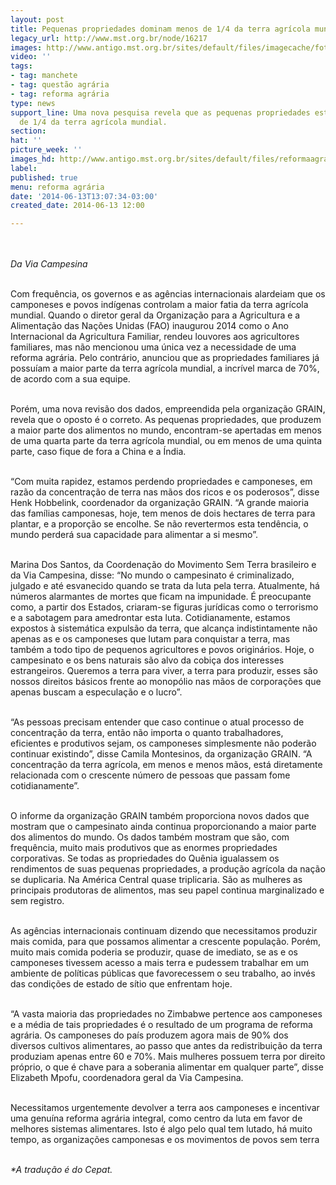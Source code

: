 ```yaml
---
layout: post
title: Pequenas propriedades dominam menos de 1/4 da terra agrícola mundial
legacy_url: http://www.mst.org.br/node/16217
images: http://www.antigo.mst.org.br/sites/default/files/imagecache/foto_destaque/reformaagraria.jpg
video: ''
tags:
- tag: manchete
- tag: questão agrária
- tag: reforma agrária
type: news
support_line: Uma nova pesquisa revela que as pequenas propriedades estão em menos
  de 1/4 da terra agrícola mundial.
section: 
hat: ''
picture_week: ''
images_hd: http://www.antigo.mst.org.br/sites/default/files/reformaagraria.jpg
label: 
published: true
menu: reforma agrária
date: '2014-06-13T13:07:34-03:00'
created_date: 2014-06-13 12:00

---
```

<p><em><br><br>Da Via Campesina</em></p><p><br>Com frequência, os governos e as agências internacionais alardeiam que os camponeses e povos indígenas controlam a maior fatia da terra agrícola mundial. Quando o diretor geral da Organização para a Agricultura e a Alimentação das Nações Unidas (FAO) inaugurou 2014 como o Ano Internacional da Agricultura Familiar, rendeu louvores aos agricultores familiares, mas não mencionou uma única vez a necessidade de uma reforma agrária. Pelo contrário, anunciou que as propriedades familiares já possuíam a maior parte da terra agrícola mundial, a incrível marca de 70%, de acordo com a sua equipe.</p><p><br>Porém, uma nova revisão dos dados, empreendida pela organização GRAIN, revela que o oposto é o correto. As pequenas propriedades, que produzem a maior parte dos alimentos no mundo, encontram-se apertadas em menos de uma quarta parte da terra agrícola mundial, ou em menos de uma quinta parte, caso fique de fora a China e a Índia.</p><p><br>“Com muita rapidez, estamos perdendo propriedades e camponeses, em razão da concentração de terra nas mãos dos ricos e os poderosos”, disse Henk Hobbelink, coordenador da organização GRAIN. “A grande maioria das famílias camponesas, hoje, tem menos de dois hectares de terra para plantar, e a proporção se encolhe. Se não revertermos esta tendência, o mundo perderá sua capacidade para alimentar a si mesmo”.</p><p><br>Marina Dos Santos, da Coordenação do Movimento Sem Terra brasileiro e da Via Campesina, disse: “No mundo o campesinato é criminalizado, julgado e até esvanecido quando se trata da luta pela terra. Atualmente, há números alarmantes de mortes que ficam na impunidade. É preocupante como, a partir dos Estados, criaram-se figuras jurídicas como o terrorismo e a sabotagem para amedrontar esta luta. Cotidianamente, estamos expostos à sistemática expulsão da terra, que alcança indistintamente não apenas as e os camponeses que lutam para conquistar a terra, mas também a todo tipo de pequenos agricultores e povos originários. Hoje, o campesinato e os bens naturais são alvo da cobiça dos interesses estrangeiros. Queremos a terra para viver, a terra para produzir, esses são nossos direitos básicos frente ao monopólio nas mãos de corporações que apenas buscam a especulação e o lucro”.</p><p><br>“As pessoas precisam entender que caso continue o atual processo de concentração da terra, então não importa o quanto trabalhadores, eficientes e produtivos sejam, os camponeses simplesmente não poderão continuar existindo”, disse Camila Montesinos, da organização GRAIN. “A concentração da terra agrícola, em menos e menos mãos, está diretamente relacionada com o crescente número de pessoas que passam fome cotidianamente”.</p><p><br>O informe da organização GRAIN também proporciona novos dados que mostram que o campesinato ainda continua proporcionando a maior parte dos alimentos do mundo. Os dados também mostram que são, com frequência, muito mais produtivos que as enormes propriedades corporativas. Se todas as propriedades do Quênia igualassem os rendimentos de suas pequenas propriedades, a produção agrícola da nação se duplicaria. Na América Central quase triplicaria. São as mulheres as principais produtoras de alimentos, mas seu papel continua marginalizado e sem registro.</p><p><br>As agências internacionais continuam dizendo que necessitamos produzir mais comida, para que possamos alimentar a crescente população. Porém, muito mais comida poderia se produzir, quase de imediato, se as e os camponeses tivessem acesso a mais terra e pudessem trabalhar em um ambiente de políticas públicas que favorecessem o seu trabalho, ao invés das condições de estado de sítio que enfrentam hoje.</p><p><br>“A vasta maioria das propriedades no Zimbabwe pertence aos camponeses e a média de tais propriedades é o resultado de um programa de reforma agrária. Os camponeses do país produzem agora mais de 90% dos diversos cultivos alimentares, ao passo que antes da redistribuição da terra produziam apenas entre 60 e 70%. Mais mulheres possuem terra por direito próprio, o que é chave para a soberania alimentar em qualquer parte”, disse Elizabeth Mpofu, coordenadora geral da Via Campesina.</p><p><br>Necessitamos urgentemente devolver a terra aos camponeses e incentivar uma genuína reforma agrária integral, como centro da luta em favor de melhores sistemas alimentares. Isto é algo pelo qual tem lutado, há muito tempo, as organizações camponesas e os movimentos de povos sem terra</p><div><em><br>*A tradução é do Cepat.</em></div><div><br>&nbsp;</div>
